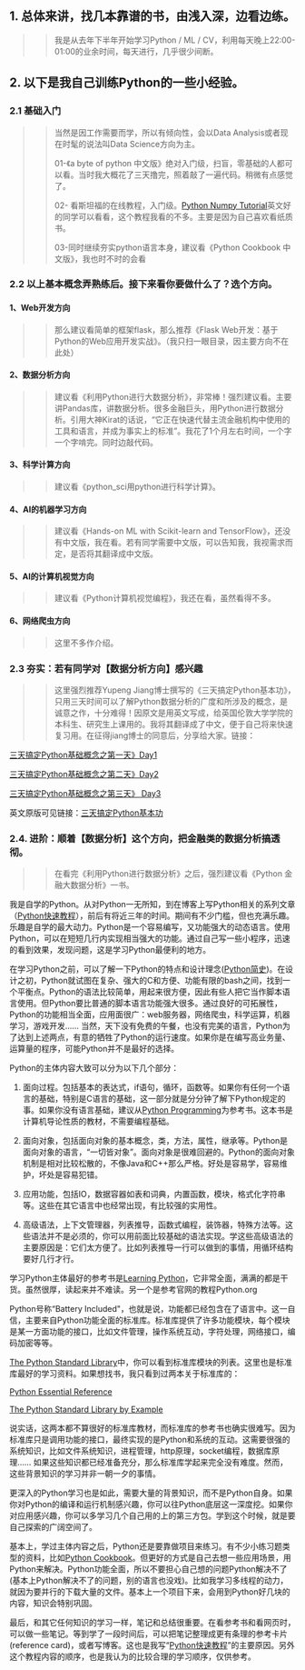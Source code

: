 ## 1. 总体来讲，找几本靠谱的书，由浅入深，边看边练。
>> 我是从去年下半年开始学习Python / ML / CV，利用每天晚上22:00- 01:00的业余时间，每天进行，几乎很少间断。

## 2. 以下是我自己训练Python的一些小经验。
### 2.1 基础入门
>> 当然是因工作需要而学，所以有倾向性，会以Data Analysis或者现在时髦的说法叫Data Science方向为主。
>>
>>01-《a byte of python 中文版》绝对入门级，扫盲，零基础的人都可以看。当时我大概花了三天撸完，照着敲了一遍代码。稍微有点感觉了。
>>
>>02- 看斯坦福的在线教程，入门级。[Python Numpy Tutorial](https://link.zhihu.com/?target=http%3A//cs231n.github.io/python-numpy-tutorial/)英文好的同学可以看看，这个教程我看的不多。主要是因为自己喜欢看纸质书。
>>
>> 03-同时继续夯实python语言本身，建议看《Python Cookbook 中文版》，我也时不时的会看

### 2.2 以上基本概念弄熟练后。接下来看你要做什么了？选个方向。

#### 1、Web开发方向
>> 那么建议看简单的框架flask，那么推荐《Flask Web开发：基于Python的Web应用开发实战》。（我只扫一眼目录，因主要方向不在此处）

#### 2、数据分析方向
>> 建议看《利用Python进行大数据分析》，非常棒！强烈建议看。主要讲Pandas库，讲数据分析。很多金融巨头，用Python进行数据分析。引用大神Kirat的话说，“它正在快速代替主流金融机构中使用的工具和语言，并成为事实上的标准”。我花了1个月左右时间，一个字一个字啃完。同时边敲代码。

#### 3、科学计算方向
>> 建议看《python_sci用python进行科学计算》。

#### 4、AI的机器学习方向
>> 建议看《Hands-on ML with Scikit-learn and TensorFlow》，还没有中文版，我在看。若有同学需要中文版，可以告知我，我视需求而定，是否将其翻译成中文版。

#### 5、AI的计算机视觉方向
>> 建议看《Python计算机视觉编程》，我还在看，虽然看得不多。

#### 6、网络爬虫方向
>> 这里不多作介绍。

### 2.3 夯实：若有同学对【数据分析方向】感兴趣

>> 这里强烈推荐Yupeng Jiang博士撰写的《三天搞定Python基本功》，只用三天时间可以了解Python数据分析的广度和所涉及的概念，是诚意之作，十分难得！因原文是用英文写成，给英国伦敦大学学院的本科生、研究生上课用的。我将其翻译成了中文，便于自己将来快速复习用。在征得jiang博士的同意后，分享给大家。链接：

[三天搞定Python基础概念之第一天》Day1](https://link.zhihu.com/?target=https%3A//github.com/MurphyWan/Python-first-Practice/blob/master/README.md)

[三天搞定Python基础概念之第二天》Day2](https://link.zhihu.com/?target=https%3A//github.com/MurphyWan/Python-first-Practice/blob/master/D2_of_3Day_DoneWithPython.md)

[三天搞定Python基础概念之第三天》 Day3](https://link.zhihu.com/?target=https%3A//github.com/MurphyWan/Python-first-Practice/blob/master/D3_of_3Day_DoneWithPython.md)

英文原版可见链接：[三天搞定Python基本功](https://zhuanlan.zhihu.com/p/21332075)

### 2.4. 进阶：顺着【数据分析】这个方向，把金融类的数据分析搞透彻。

>> 在看完《利用Python进行数据分析》之后，强烈建议看《Python 金融大数据分析》一书。

我是自学的Python。从对Python一无所知，到在博客上写Python相关的系列文章（[Python快速教程](https://link.zhihu.com/?target=http%3A//www.cnblogs.com/vamei/archive/2012/09/13/2682778.html)），前后有将近三年的时间。期间有不少门槛，但也充满乐趣。乐趣是自学的最大动力。Python是一个容易编写，又功能强大的动态语言。使用Python，可以在短短几行内实现相当强大的功能。通过自己写一些小程序，迅速的看到效果，发现问题，这是学习Python最便利的地方。

在学习Python之前，可以了解一下Python的特点和设计理念([Python简史](https://link.zhihu.com/?target=http%3A//www.cnblogs.com/vamei/archive/2013/02/06/2892628.html))。在设计之初，Python就试图在复杂、强大的C和方便、功能有限的bash之间，找到一个平衡点。Python的语法比较简单，用起来很方便，因此有些人把它当作脚本语言使用。但Python要比普通的脚本语言功能强大很多。通过良好的可拓展性，Python的功能相当全面，应用面很广：web服务器，网络爬虫，科学运算，机器学习，游戏开发…… 当然，天下没有免费的午餐，也没有完美的语言，Python为了达到上述两点，有意的牺牲了Python的运行速度。如果你是在编写高业务量、运算量的程序，可能Python并不是最好的选择。

Python的主体内容大致可以分为以下几个部分：

1. 面向过程。包括基本的表达式，if语句，循环，函数等。如果你有任何一个语言的基础，特别是C语言的基础，这一部分就是分分钟了解下Python规定的事。如果你没有语言基础，建议从[Python Programming](https://link.zhihu.com/?target=http%3A//book.douban.com/subject/5407267/)为参考书。这本书是计算机导论性质的教材，不需要编程基础。

2. 面向对象，包括面向对象的基本概念，类，方法，属性，继承等。Python是面向对象的语言，“一切皆对象”。面向对象是很难回避的。Python的面向对象机制是相对比较松散的，不像Java和C++那么严格。好处是容易学，容易维护，坏处是容易犯错。

3. 应用功能，包括IO，数据容器如表和词典，内置函数，模块，格式化字符串等。这些在其它语言中也经常出现，有比较强的实用性。

4. 高级语法，上下文管理器，列表推导，函数式编程，装饰器，特殊方法等。这些语法并不是必须的，你可以用前面比较基础的语法实现。学这些高级语法的主要原因是：它们太方便了。比如列表推导一行可以做到的事情，用循环结构要好几行才行。

学习Python主体最好的参考书是[Learning Python](https://link.zhihu.com/?target=http%3A//book.douban.com/subject/3988517/)，它非常全面，满满的都是干货。虽然很厚，读起来并不难读。另一个是参考官网的教程Python.org

Python号称“Battery Included"，也就是说，功能都已经包含在了语言中。这一自信，主要来自Python功能全面的标准库。标准库提供了许多功能模块，每个模块是某一方面功能的接口，比如文件管理，操作系统互动，字符处理，网络接口，编码加密等等。

[The Python Standard Library](https://link.zhihu.com/?target=http%3A//docs.python.org/2/library/)中，你可以看到标准库模块的列表。这里也是标准库最好的学习资料。如果想找书，我只看到过两本关于标准库的：

[Python Essential Reference](https://link.zhihu.com/?target=http%3A//book.douban.com/subject/3273420/)

[The Python Standard Library by Example](https://link.zhihu.com/?target=http%3A//book.douban.com/subject/6540551/)

说实话，这两本都不算很好的标准库教材，而标准库的参考书也确实很难写。因为标准库只是调用功能的接口，最终实现的是Python和系统的互动。这需要很强的系统知识，比如文件系统知识，进程管理，http原理，socket编程，数据库原理…… 如果这些知识都已经准备充分，那么标准库学起来完全没有难度。然而，这些背景知识的学习并非一朝一夕的事情。

更深入的Python学习也是如此，需要大量的背景知识，而不是Python自身。如果你对Python的编译和运行机制感兴趣，你可以往Python底层这一深度挖。如果你对应用感兴趣，你可以多学习几个自己用的上的第三方包。学到这个时候，就是要自己探索的广阔空间了。

基本上，学过主体内容之后，Python还是要靠做项目来练习。有不少小练习题类型的资料，比如[Python Cookbook](https://link.zhihu.com/?target=http%3A//book.douban.com/subject/1418172/)。但更好的方式是自己去想一些应用场景，用Python来解决。Python功能全面，所以不要担心自己想的问题Python解决不了 (基本上Python解决不了的问题，别的语言也没戏)。比如我学习多线程的动力，就因为要并行的下载大量的文件。基本上一个项目下来，会用到Python好几块的内容，知识会特别巩固。

最后，和其它任何知识的学习一样，笔记和总结很重要。在看参考书和看网页时，可以做一些笔记。等到学了一段时间后，可以把笔记整理成更有条理的参考卡片(reference card)，或者写博客。这也是我写“[Python快速教程](https://link.zhihu.com/?target=http%3A//www.cnblogs.com/vamei/archive/2012/09/13/2682778.html)”的主要原因。另外这个教程内容的顺序，也是我认为的比较合理的学习顺序，仅供参考。
